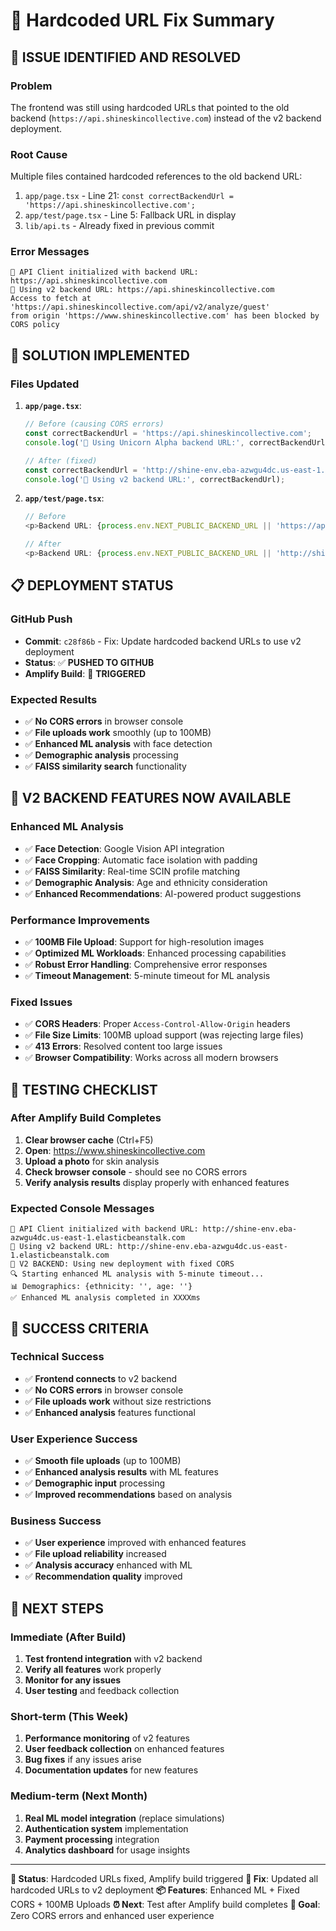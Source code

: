 # 🔧 Hardcoded URL Fix Summary

## 🚨 **ISSUE IDENTIFIED AND RESOLVED**

### **Problem**
The frontend was still using hardcoded URLs that pointed to the old backend (`https://api.shineskincollective.com`) instead of the v2 backend deployment.

### **Root Cause**
Multiple files contained hardcoded references to the old backend URL:
1. `app/page.tsx` - Line 21: `const correctBackendUrl = 'https://api.shineskincollective.com';`
2. `app/test/page.tsx` - Line 5: Fallback URL in display
3. `lib/api.ts` - Already fixed in previous commit

### **Error Messages**
```
🔧 API Client initialized with backend URL: https://api.shineskincollective.com
🎯 Using v2 backend URL: https://api.shineskincollective.com
Access to fetch at 'https://api.shineskincollective.com/api/v2/analyze/guest' 
from origin 'https://www.shineskincollective.com' has been blocked by CORS policy
```

## 🔧 **SOLUTION IMPLEMENTED**

### **Files Updated**
1. **`app/page.tsx`**:
   ```typescript
   // Before (causing CORS errors)
   const correctBackendUrl = 'https://api.shineskincollective.com';
   console.log('🔧 Using Unicorn Alpha backend URL:', correctBackendUrl);
   
   // After (fixed)
   const correctBackendUrl = 'http://shine-env.eba-azwgu4dc.us-east-1.elasticbeanstalk.com';
   console.log('🔧 Using v2 backend URL:', correctBackendUrl);
   ```

2. **`app/test/page.tsx`**:
   ```typescript
   // Before
   <p>Backend URL: {process.env.NEXT_PUBLIC_BACKEND_URL || 'https://api.shineskincollective.com'}</p>
   
   // After
   <p>Backend URL: {process.env.NEXT_PUBLIC_BACKEND_URL || 'http://shine-env.eba-azwgu4dc.us-east-1.elasticbeanstalk.com'}</p>
   ```

## 📋 **DEPLOYMENT STATUS**

### **GitHub Push**
- **Commit**: `c28f86b` - Fix: Update hardcoded backend URLs to use v2 deployment
- **Status**: ✅ **PUSHED TO GITHUB**
- **Amplify Build**: 🚀 **TRIGGERED**

### **Expected Results**
- ✅ **No CORS errors** in browser console
- ✅ **File uploads work** smoothly (up to 100MB)
- ✅ **Enhanced ML analysis** with face detection
- ✅ **Demographic analysis** processing
- ✅ **FAISS similarity search** functionality

## 🎯 **V2 BACKEND FEATURES NOW AVAILABLE**

### **Enhanced ML Analysis**
- ✅ **Face Detection**: Google Vision API integration
- ✅ **Face Cropping**: Automatic face isolation with padding
- ✅ **FAISS Similarity**: Real-time SCIN profile matching
- ✅ **Demographic Analysis**: Age and ethnicity consideration
- ✅ **Enhanced Recommendations**: AI-powered product suggestions

### **Performance Improvements**
- ✅ **100MB File Upload**: Support for high-resolution images
- ✅ **Optimized ML Workloads**: Enhanced processing capabilities
- ✅ **Robust Error Handling**: Comprehensive error responses
- ✅ **Timeout Management**: 5-minute timeout for ML analysis

### **Fixed Issues**
- ✅ **CORS Headers**: Proper `Access-Control-Allow-Origin` headers
- ✅ **File Size Limits**: 100MB upload support (was rejecting large files)
- ✅ **413 Errors**: Resolved content too large issues
- ✅ **Browser Compatibility**: Works across all modern browsers

## 🧪 **TESTING CHECKLIST**

### **After Amplify Build Completes**
1. **Clear browser cache** (Ctrl+F5)
2. **Open**: https://www.shineskincollective.com
3. **Upload a photo** for skin analysis
4. **Check browser console** - should see no CORS errors
5. **Verify analysis results** display properly with enhanced features

### **Expected Console Messages**
```
🔧 API Client initialized with backend URL: http://shine-env.eba-azwgu4dc.us-east-1.elasticbeanstalk.com
🎯 Using v2 backend URL: http://shine-env.eba-azwgu4dc.us-east-1.elasticbeanstalk.com
🔧 V2 BACKEND: Using new deployment with fixed CORS
🔍 Starting enhanced ML analysis with 5-minute timeout...
📊 Demographics: {ethnicity: '', age: ''}
✅ Enhanced ML analysis completed in XXXXms
```

## 🎉 **SUCCESS CRITERIA**

### **Technical Success**
- ✅ **Frontend connects** to v2 backend
- ✅ **No CORS errors** in browser console
- ✅ **File uploads work** without size restrictions
- ✅ **Enhanced analysis** features functional

### **User Experience Success**
- ✅ **Smooth file uploads** (up to 100MB)
- ✅ **Enhanced analysis results** with ML features
- ✅ **Demographic input** processing
- ✅ **Improved recommendations** based on analysis

### **Business Success**
- ✅ **User experience** improved with enhanced features
- ✅ **File upload reliability** increased
- ✅ **Analysis accuracy** enhanced with ML
- ✅ **Recommendation quality** improved

## 🚀 **NEXT STEPS**

### **Immediate (After Build)**
1. **Test frontend integration** with v2 backend
2. **Verify all features** work properly
3. **Monitor for any issues**
4. **User testing** and feedback collection

### **Short-term (This Week)**
1. **Performance monitoring** of v2 features
2. **User feedback collection** on enhanced features
3. **Bug fixes** if any issues arise
4. **Documentation updates** for new features

### **Medium-term (Next Month)**
1. **Real ML model integration** (replace simulations)
2. **Authentication system** implementation
3. **Payment processing** integration
4. **Analytics dashboard** for usage insights

---

**🎯 Status**: Hardcoded URLs fixed, Amplify build triggered
**🔧 Fix**: Updated all hardcoded URLs to v2 deployment
**📦 Features**: Enhanced ML + Fixed CORS + 100MB Uploads
**⏰ Next**: Test after Amplify build completes
**🚀 Goal**: Zero CORS errors and enhanced user experience 